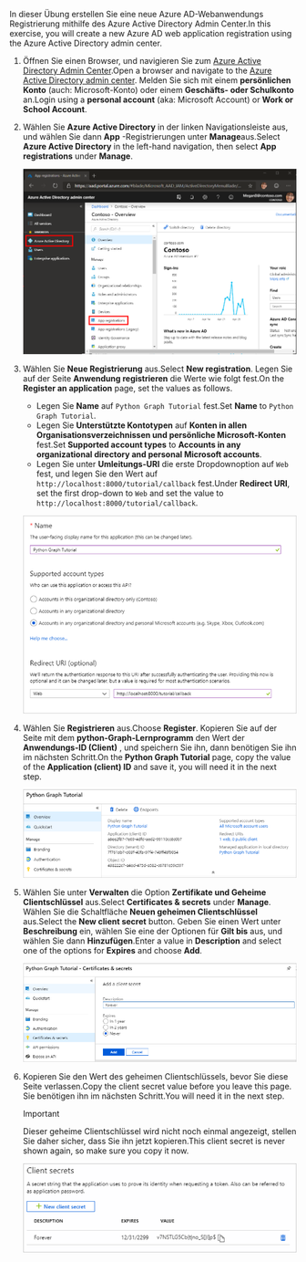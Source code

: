 <!-- markdownlint-disable MD002 MD041 -->

<span data-ttu-id="37b11-101">In dieser Übung erstellen Sie eine neue Azure AD-Webanwendungs Registrierung mithilfe des Azure Active Directory Admin Center.</span><span class="sxs-lookup"><span data-stu-id="37b11-101">In this exercise, you will create a new Azure AD web application registration using the Azure Active Directory admin center.</span></span>

1. <span data-ttu-id="37b11-102">Öffnen Sie einen Browser, und navigieren Sie zum [Azure Active Directory Admin Center](https://aad.portal.azure.com).</span><span class="sxs-lookup"><span data-stu-id="37b11-102">Open a browser and navigate to the [Azure Active Directory admin center](https://aad.portal.azure.com).</span></span> <span data-ttu-id="37b11-103">Melden Sie sich mit einem **persönlichen Konto** (auch: Microsoft-Konto) oder einem **Geschäfts- oder Schulkonto** an.</span><span class="sxs-lookup"><span data-stu-id="37b11-103">Login using a **personal account** (aka: Microsoft Account) or **Work or School Account**.</span></span>

1. <span data-ttu-id="37b11-104">Wählen Sie **Azure Active Directory** in der linken Navigationsleiste aus, und wählen Sie dann **App** -Registrierungen unter **Manage**aus.</span><span class="sxs-lookup"><span data-stu-id="37b11-104">Select **Azure Active Directory** in the left-hand navigation, then select **App registrations** under **Manage**.</span></span>

    ![<span data-ttu-id="37b11-105">Screenshot der APP-Registrierungen</span><span class="sxs-lookup"><span data-stu-id="37b11-105">A screenshot of the App registrations</span></span> ](./images/aad-portal-app-registrations.png)

1. <span data-ttu-id="37b11-106">Wählen Sie **Neue Registrierung** aus.</span><span class="sxs-lookup"><span data-stu-id="37b11-106">Select **New registration**.</span></span> <span data-ttu-id="37b11-107">Legen Sie auf der Seite **Anwendung registrieren** die Werte wie folgt fest.</span><span class="sxs-lookup"><span data-stu-id="37b11-107">On the **Register an application** page, set the values as follows.</span></span>

    - <span data-ttu-id="37b11-108">Legen Sie **Name** auf `Python Graph Tutorial` fest.</span><span class="sxs-lookup"><span data-stu-id="37b11-108">Set **Name** to `Python Graph Tutorial`.</span></span>
    - <span data-ttu-id="37b11-109">Legen Sie **Unterstützte Kontotypen** auf **Konten in allen Organisationsverzeichnissen und persönliche Microsoft-Konten** fest.</span><span class="sxs-lookup"><span data-stu-id="37b11-109">Set **Supported account types** to **Accounts in any organizational directory and personal Microsoft accounts**.</span></span>
    - <span data-ttu-id="37b11-110">Legen Sie unter **Umleitungs-URI** die erste Dropdownoption auf `Web` fest, und legen Sie den Wert auf `http://localhost:8000/tutorial/callback` fest.</span><span class="sxs-lookup"><span data-stu-id="37b11-110">Under **Redirect URI**, set the first drop-down to `Web` and set the value to `http://localhost:8000/tutorial/callback`.</span></span>

    ![Screenshot der Seite "Registrieren einer Anwendung"](./images/aad-register-an-app.png)

1. <span data-ttu-id="37b11-112">Wählen Sie **Registrieren** aus.</span><span class="sxs-lookup"><span data-stu-id="37b11-112">Choose **Register**.</span></span> <span data-ttu-id="37b11-113">Kopieren Sie auf der Seite mit dem **python-Graph-Lernprogramm** den Wert der **Anwendungs-ID (Client)** , und speichern Sie ihn, dann benötigen Sie ihn im nächsten Schritt.</span><span class="sxs-lookup"><span data-stu-id="37b11-113">On the **Python Graph Tutorial** page, copy the value of the **Application (client) ID** and save it, you will need it in the next step.</span></span>

    ![Screenshot der Anwendungs-ID der neuen App-Registrierung](./images/aad-application-id.png)

1. <span data-ttu-id="37b11-115">Wählen Sie unter **Verwalten** die Option **Zertifikate und Geheime Clientschlüssel** aus.</span><span class="sxs-lookup"><span data-stu-id="37b11-115">Select **Certificates & secrets** under **Manage**.</span></span> <span data-ttu-id="37b11-116">Wählen Sie die Schaltfläche **Neuen geheimen Clientschlüssel** aus.</span><span class="sxs-lookup"><span data-stu-id="37b11-116">Select the **New client secret** button.</span></span> <span data-ttu-id="37b11-117">Geben Sie einen Wert unter **Beschreibung** ein, wählen Sie eine der Optionen für **Gilt bis** aus, und wählen Sie dann **Hinzufügen**.</span><span class="sxs-lookup"><span data-stu-id="37b11-117">Enter a value in **Description** and select one of the options for **Expires** and choose **Add**.</span></span>

    ![Screenshot des Dialogfelds zum Hinzufügen eines geheimen Clients](./images/aad-new-client-secret.png)

1. <span data-ttu-id="37b11-119">Kopieren Sie den Wert des geheimen Clientschlüssels, bevor Sie diese Seite verlassen.</span><span class="sxs-lookup"><span data-stu-id="37b11-119">Copy the client secret value before you leave this page.</span></span> <span data-ttu-id="37b11-120">Sie benötigen ihn im nächsten Schritt.</span><span class="sxs-lookup"><span data-stu-id="37b11-120">You will need it in the next step.</span></span>

    > [!IMPORTANT]
    > <span data-ttu-id="37b11-121">Dieser geheime Clientschlüssel wird nicht noch einmal angezeigt, stellen Sie daher sicher, dass Sie ihn jetzt kopieren.</span><span class="sxs-lookup"><span data-stu-id="37b11-121">This client secret is never shown again, so make sure you copy it now.</span></span>

    ![Screenshot des neu hinzugefügten geheimen Clients](./images/aad-copy-client-secret.png)